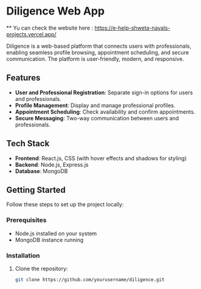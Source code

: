 # **Diligence Web App**

** Yu can check the website here : https://e-help-shweta-nayals-projects.vercel.app/

Diligence is a web-based platform that connects users with professionals, enabling seamless profile browsing, appointment scheduling, and secure communication. The platform is user-friendly, modern, and responsive.

## **Features**
- **User and Professional Registration**: Separate sign-in options for users and professionals.
- **Profile Management**: Display and manage professional profiles.
- **Appointment Scheduling**: Check availability and confirm appointments.
- **Secure Messaging**: Two-way communication between users and professionals.

## **Tech Stack**
- **Frontend**: React.js, CSS (with hover effects and shadows for styling)
- **Backend**: Node.js, Express.js
- **Database**: MongoDB

## **Getting Started**

Follow these steps to set up the project locally:

### **Prerequisites**
- Node.js installed on your system
- MongoDB instance running

### **Installation**
1. Clone the repository:
   ```bash
   git clone https://github.com/yourusername/diligence.git
